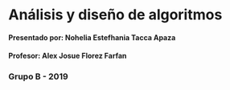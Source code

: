 # Análisis y diseño de algoritmos

#### Presentado por: Nohelia Estefhania Tacca Apaza

#### Profesor: Alex Josue Florez Farfan

### Grupo B - 2019


